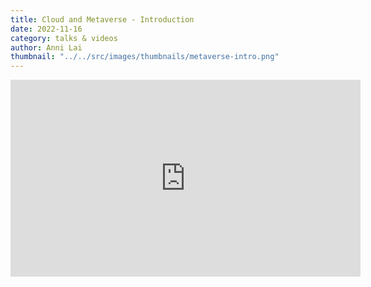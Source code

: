 ```yaml
---
title: Cloud and Metaverse - Introduction
date: 2022-11-16
category: talks & videos
author: Anni Lai
thumbnail: "../../src/images/thumbnails/metaverse-intro.png"
---
```



<iframe  width="560" height="315" src="https://player.vimeo.com/video/773978115" frameborder="0"></iframe>